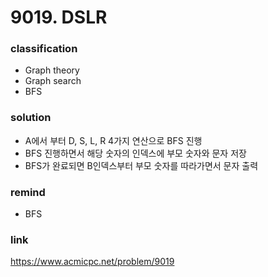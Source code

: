 # 9019. DSLR

### classification
* Graph theory
* Graph search
* BFS

### solution
* A에서 부터 D, S, L, R 4가지 연산으로 BFS 진행
* BFS 진행하면서 해당 숫자의 인덱스에 부모 숫자와 문자 저장
* BFS가 완료되면 B인덱스부터 부모 숫자를 따라가면서 문자 출력

### remind
* BFS

### link
https://www.acmicpc.net/problem/9019